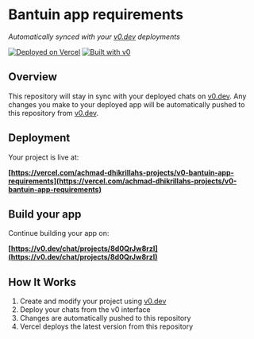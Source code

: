 # Bantuin app requirements

*Automatically synced with your [v0.dev](https://v0.dev) deployments*

[![Deployed on Vercel](https://img.shields.io/badge/Deployed%20on-Vercel-black?style=for-the-badge&logo=vercel)](https://vercel.com/achmad-dhikrillahs-projects/v0-bantuin-app-requirements)
[![Built with v0](https://img.shields.io/badge/Built%20with-v0.dev-black?style=for-the-badge)](https://v0.dev/chat/projects/8d0QrJw8rzI)

## Overview

This repository will stay in sync with your deployed chats on [v0.dev](https://v0.dev).
Any changes you make to your deployed app will be automatically pushed to this repository from [v0.dev](https://v0.dev).

## Deployment

Your project is live at:

**[https://vercel.com/achmad-dhikrillahs-projects/v0-bantuin-app-requirements](https://vercel.com/achmad-dhikrillahs-projects/v0-bantuin-app-requirements)**

## Build your app

Continue building your app on:

**[https://v0.dev/chat/projects/8d0QrJw8rzI](https://v0.dev/chat/projects/8d0QrJw8rzI)**

## How It Works

1. Create and modify your project using [v0.dev](https://v0.dev)
2. Deploy your chats from the v0 interface
3. Changes are automatically pushed to this repository
4. Vercel deploys the latest version from this repository